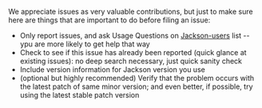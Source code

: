 We appreciate issues as very valuable contributions, but just to make sure here are things that are important to do before filing an issue:

* Only report issues, and ask Usage Questions on [Jackson-users](https://groups.google.com/forum/#!search/jackson-users) list -- ypu are more likely to get help that way
* Check to see if this issue has already been reported (quick glance at existing issues): no deep search necessary, just quick sanity check
* Include version information for Jackson version you use
* (optional but highly recommended) Verify that the problem occurs with the latest patch of same minor version; and even better, if possible, try using the latest stable patch version
